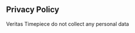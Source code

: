 <html>
<body>
<h2>Privacy Policy</h2>

Veritas Timepiece do not collect any personal data
</body>
</html>

